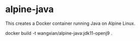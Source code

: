 # alpine-java
This creates a Docker container running Java on Alpine Linux.

docker build -t wangxian/alpine-java:jdk11-openj9 .